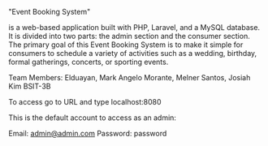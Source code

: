 "Event Booking System"

is a web-based application built with PHP, Laravel, and a MySQL database. It is divided into two parts: the admin section and the consumer section. The primary goal of this Event Booking System is to make it simple for consumers to schedule a variety of activities such as a wedding, birthday, formal gatherings, concerts, or sporting events.

Team Members: Elduayan, Mark Angelo Morante, Melner Santos, Josiah Kim BSIT-3B

To access go to URL and type localhost:8080

This is the default account to access as an admin:

Email: admin@admin.com Password: password
